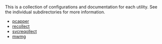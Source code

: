 This is a collection of configurations and documentation for each utility.
See the individual subdirectories for more information.

- [pcapper](pcapper/README.md)
- [recollect](recollect/README.md)
- [svcreqollect](svcreqollect/README.md)
- [mwmg](mwmg/README.md)      

